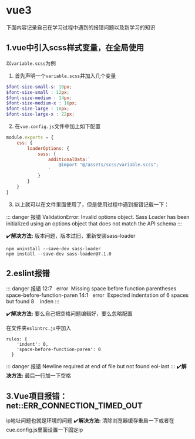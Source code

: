 # vue3

下面内容记录自己在学习过程中遇到的报错问题以及新学习的知识

## 1.vue中引入scss样式变量，在全局使用

以`variable.scss`为例
1. 首先声明一个`variable.scss`并加入几个变量
```scss
$font-size-small-s: 10px;
$font-size-small : 12px;
$font-size-medium : 14px;
$font-size-medium-x : 16px;
$font-size-large : 18px;
$font-size-large-x : 22px;
```
2. 在`vue.config.js`文件中加上如下配置
```js
module.exports = {
    css: {
        loaderOptions: {
            sass: {
                additionalData:`
                    @import "@/assets/scss/variable.scss";
                `
            }
        }
    }
}
```
3. 以上就可以在文件里面使用了，但是使用过程中遇到报错记载一下：

::: danger 报错
ValidationError: Invalid options object. Sass Loader has been initialized using an options object that does not match the API schema
:::

:heavy_check_mark:**解决方法:**
版本问题，版本过旧，重新安装sass-loader
```
npm uninstall --save-dev sass-loader
npm install --save-dev sass-loader@7.1.0
```

## 2.eslint报错
::: danger 报错
12:7   error  Missing space before function parentheses       space-before-function-paren
14:1   error  Expected indentation of 6 spaces but found 8    inden
:::

:heavy_check_mark:**解决方法:**
要么自己把空格问题编辑好，要么忽略配置

在文件夹`eslintrc.js`中加入
```
rules: {
    'indent': 0,
    'space-before-function-paren': 0
  }
```
::: danger 报错
Newline required at end of file but not found  eol-last
:::
:heavy_check_mark:**解决方法:**
最后一行加一下空格

## 3.Vue项目报错：net::ERR_CONNECTION_TIMED_OUT
ip地址问题也就是环境的问题
:heavy_check_mark:**解决方法:**
清除浏览器缓存重启一下或者在cue.config.js里面设置一下固定ip
